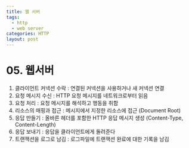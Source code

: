 ```yaml
---
title: 웹 서버
tags:
  - http
  - web server
categories: HTTP
layout: post
---
```


# 05. 웹서버

1. 클라이언트 커넥션 수락 : 연결된 커넥션을 사용하거나 새 커넥션 연결
2. 요청 메시지 수신 : HTTP 요청 메시지를 네트워크로부터 읽음
3. 요청 처리 : 요청 메시지를 해석하고 행동을 취함
4. 리소스의 매핑과 접근 : 메시지에서 지정한 리소스에 접근 \(Document Root\)
5. 응답 만들기 : 올바른 헤더를 포함한 HTTP 응답 메시지 생성 \(Content-Type, Content-Length\)
6. 응답 보내기 : 응답을 클라이언트에게 돌려준다
7. 트랜잭션을 로그로 남김 : 로그파일에 트랜잭션 완료에 대한 기록을 남김

